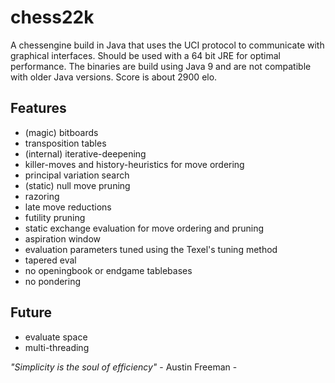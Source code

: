 # chess22k

A chessengine build in Java that uses the UCI protocol to communicate with graphical interfaces.
Should be used with a 64 bit JRE for optimal performance.
The binaries are build using Java 9 and are not compatible with older Java versions.
Score is about 2900 elo.

## Features
- (magic) bitboards
- transposition tables
- (internal) iterative-deepening
- killer-moves and history-heuristics for move ordering
- principal variation search
- (static) null move pruning
- razoring
- late move reductions
- futility pruning
- static exchange evaluation for move ordering and pruning
- aspiration window
- evaluation parameters tuned using the Texel's tuning method
- tapered eval
- no openingbook or endgame tablebases
- no pondering

## Future
- evaluate space
- multi-threading


_"Simplicity is the soul of efficiency"_       - Austin Freeman -
	